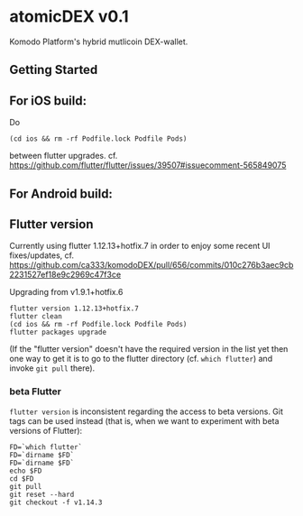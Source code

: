 # atomicDEX v0.1

Komodo Platform's hybrid mutlicoin DEX-wallet. 

## Getting Started


## For iOS build:

Do

    (cd ios && rm -rf Podfile.lock Podfile Pods)

between flutter upgrades.
cf. https://github.com/flutter/flutter/issues/39507#issuecomment-565849075

## For Android build:


## Flutter version

Currently using flutter 1.12.13+hotfix.7 in order to enjoy some recent UI fixes/updates, cf. https://github.com/ca333/komodoDEX/pull/656/commits/010c276b3aec9cb2231527ef18e9c2969c47f3ce

Upgrading from v1.9.1+hotfix.6  

    flutter version 1.12.13+hotfix.7
    flutter clean
    (cd ios && rm -rf Podfile.lock Podfile Pods)
    flutter packages upgrade

(If the "flutter version" doesn't have the required version in the list yet then one way to get it is to go to the flutter directory (cf. `which flutter`) and invoke `git pull` there).

### beta Flutter

`flutter version` is inconsistent regarding the access to beta versions.
Git tags can be used instead (that is, when we want to experiment with beta versions of Flutter):

    FD=`which flutter`
    FD=`dirname $FD`
    FD=`dirname $FD`
    echo $FD
    cd $FD
    git pull
    git reset --hard
    git checkout -f v1.14.3
